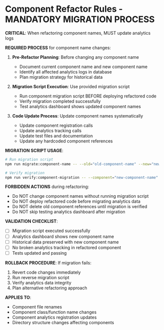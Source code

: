 # Component Refactor Rules - MANDATORY MIGRATION PROCESS

**CRITICAL**: When refactoring component names, MUST update analytics logs

**REQUIRED PROCESS** for component name changes:

1. **Pre-Refactor Planning**: Before changing any component name
   - Document current component name and new component name
   - Identify all affected analytics logs in database
   - Plan migration strategy for historical data

2. **Migration Script Execution**: Use provided migration script
   - Run component migration script BEFORE deploying refactored code
   - Verify migration completed successfully
   - Test analytics dashboard shows updated component names

3. **Code Update Process**: Update component names systematically
   - Update component registration calls
   - Update analytics tracking calls
   - Update test files and documentation
   - Update any hardcoded component references

**MIGRATION SCRIPT USAGE**:

```bash
# Run migration script
npm run migrate:component-name -- --old="old-component-name" --new="new-component-name"

# Verify migration
npm run verify:component-migration -- --component="new-component-name"
```

**FORBIDDEN ACTIONS** during refactoring:
- Do NOT change component names without running migration script
- Do NOT deploy refactored code before migrating analytics data
- Do NOT delete old component references until migration is verified
- Do NOT skip testing analytics dashboard after migration

**VALIDATION CHECKLIST**:
- [ ] Migration script executed successfully
- [ ] Analytics dashboard shows new component name
- [ ] Historical data preserved with new component name
- [ ] No broken analytics tracking in refactored component
- [ ] Tests updated and passing

**ROLLBACK PROCEDURE**:
If migration fails:
1. Revert code changes immediately
2. Run reverse migration script
3. Verify analytics data integrity
4. Plan alternative refactoring approach

**APPLIES TO**:
- Component file renames
- Component class/function name changes
- Component analytics registration updates
- Directory structure changes affecting components